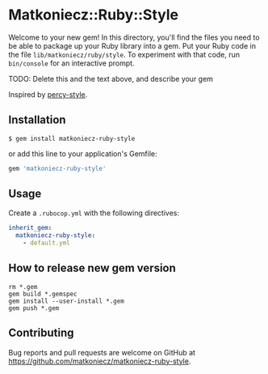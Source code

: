 # Matkoniecz::Ruby::Style

Welcome to your new gem! In this directory, you'll find the files you need to be able to package up your Ruby library into a gem. Put your Ruby code in the file `lib/matkoniecz/ruby/style`. To experiment with that code, run `bin/console` for an interactive prompt.

TODO: Delete this and the text above, and describe your gem

Inspired by [percy-style](https://github.com/percy/percy-style).

## Installation

    $ gem install matkoniecz-ruby-style

or add this line to your application's Gemfile:

```ruby
gem 'matkoniecz-ruby-style'
```

## Usage

Create a `.rubocop.yml` with the following directives:

```yaml
inherit_gem:
  matkoniecz-ruby-style:
    - default.yml
```

## How to release new gem version

```
rm *.gem
gem build *.gemspec
gem install --user-install *.gem
gem push *.gem
```

## Contributing

Bug reports and pull requests are welcome on GitHub at https://github.com/matkoniecz/matkoniecz-ruby-style.
